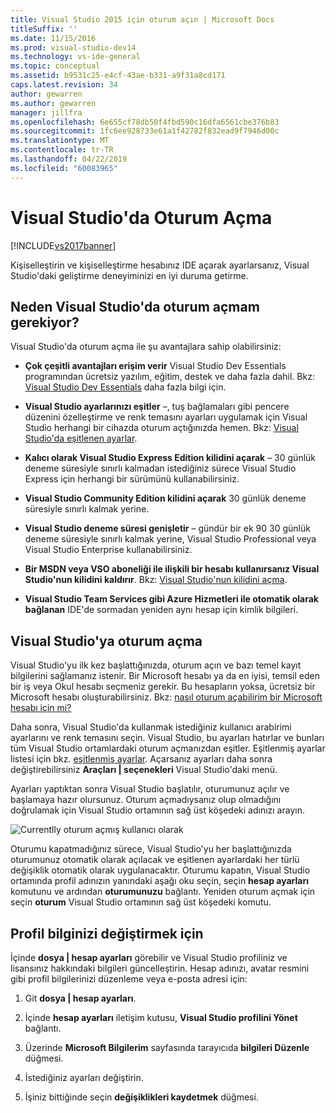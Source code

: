 ```yaml
---
title: Visual Studio 2015 için oturum açın | Microsoft Docs
titleSuffix: ''
ms.date: 11/15/2016
ms.prod: visual-studio-dev14
ms.technology: vs-ide-general
ms.topic: conceptual
ms.assetid: b9531c25-e4cf-43ae-b331-a9f31a8cd171
caps.latest.revision: 34
author: gewarren
ms.author: gewarren
manager: jillfra
ms.openlocfilehash: 6e655cf78db50f4fbd590c16dfa6561cbe376b83
ms.sourcegitcommit: 1fc6ee928733e61a1f42782f832ead9f7946d00c
ms.translationtype: MT
ms.contentlocale: tr-TR
ms.lasthandoff: 04/22/2019
ms.locfileid: "60083965"
---
```

# <a name="signing-in-to-visual-studio"></a>Visual Studio'da Oturum Açma
[!INCLUDE[vs2017banner](../includes/vs2017banner.md)]

Kişiselleştirin ve kişiselleştirme hesabınız IDE açarak ayarlarsanız, Visual Studio'daki geliştirme deneyiminizi en iyi duruma getirme.

## <a name="why-should-i-sign-in-to-visual-studio"></a>Neden Visual Studio'da oturum açmam gerekiyor?
 Visual Studio'da oturum açma ile şu avantajlara sahip olabilirsiniz:

- **Çok çeşitli avantajları erişim verir** Visual Studio Dev Essentials programından ücretsiz yazılım, eğitim, destek ve daha fazla dahil. Bkz: [Visual Studio Dev Essentials](https://aka.ms/vsdevhelp) daha fazla bilgi için.

- **Visual Studio ayarlarınızı eşitler** –, tuş bağlamaları gibi pencere düzenini özelleştirme ve renk temasını ayarları uygulamak için Visual Studio herhangi bir cihazda oturum açtığınızda hemen. Bkz: [Visual Studio'da eşitlenen ayarlar](http://msdn.microsoft.com/library/dn135229%28v=vs.120%29.aspx).

- **Kalıcı olarak Visual Studio Express Edition kilidini açarak** – 30 günlük deneme süresiyle sınırlı kalmadan istediğiniz sürece Visual Studio Express için herhangi bir sürümünü kullanabilirsiniz.

- **Visual Studio Community Edition kilidini açarak** 30 günlük deneme süresiyle sınırlı kalmak yerine.

- **Visual Studio deneme süresi genişletir** – gündür bir ek 90 30 günlük deneme süresiyle sınırlı kalmak yerine, Visual Studio Professional veya Visual Studio Enterprise kullanabilirsiniz.

- **Bir MSDN veya VSO aboneliği ile ilişkili bir hesabı kullanırsanız Visual Studio'nun kilidini kaldırır**. Bkz: [Visual Studio'nun kilidini açma](../ide/how-to-unlock-visual-studio.md).

- **Visual Studio Team Services gibi Azure Hizmetleri ile otomatik olarak bağlanan** IDE'de sormadan yeniden aynı hesap için kimlik bilgileri.

## <a name="how-to-sign-in-to-visual-studio"></a>Visual Studio'ya oturum açma
 Visual Studio'yu ilk kez başlattığınızda, oturum açın ve bazı temel kayıt bilgilerini sağlamanız istenir. Bir Microsoft hesabı ya da en iyisi, temsil eden bir iş veya Okul hesabı seçmeniz gerekir. Bu hesapların yoksa, ücretsiz bir Microsoft hesabı oluşturabilirsiniz. Bkz: [nasıl oturum açabilirim bir Microsoft hesabı için mi?](http://windows.microsoft.com/windows-live/sign-up-create-account-how)

 Daha sonra, Visual Studio'da kullanmak istediğiniz kullanıcı arabirimi ayarlarını ve renk temasını seçin. Visual Studio, bu ayarları hatırlar ve bunları tüm Visual Studio ortamlardaki oturum açmanızdan eşitler. Eşitlenmiş ayarlar listesi için bkz. [eşitlenmiş ayarlar](../ide/synchronized-settings-in-visual-studio.md). Açarsanız ayarları daha sonra değiştirebilirsiniz **Araçları &#124; seçenekleri** Visual Studio'daki menü.

 Ayarları yaptıktan sonra Visual Studio başlatılır, oturumunuz açılır ve başlamaya hazır olursunuz. Oturum açmadıysanız olup olmadığını doğrulamak için Visual Studio ortamının sağ üst köşedeki adınızı arayın.

 ![Currentlly oturum açmış kullanıcı olarak](../ide/media/vs2015-username.png "VS2015_UserName")

 Oturumu kapatmadığınız sürece, Visual Studio'yu her başlattığınızda oturumunuz otomatik olarak açılacak ve eşitlenen ayarlardaki her türlü değişiklik otomatik olarak uygulanacaktır. Oturumu kapatın, Visual Studio ortamında profil adınızın yanındaki aşağı oku seçin, seçin **hesap ayarları** komutunu ve ardından **oturumunuzu** bağlantı. Yeniden oturum açmak için seçin **oturum** Visual Studio ortamının sağ üst köşedeki komutu.

## <a name="to-change-your-profile-information"></a>Profil bilginizi değiştirmek için
 İçinde **dosya &#124; hesap ayarları** görebilir ve Visual Studio profiliniz ve lisansınız hakkındaki bilgileri güncelleştirin. Hesap adınızı, avatar resmini gibi profil bilgilerinizi düzenleme veya e-posta adresi için:

1. Git **dosya &#124; hesap ayarları**.

2. İçinde **hesap ayarları** iletişim kutusu, **Visual Studio profilini Yönet** bağlantı.

3. Üzerinde **Microsoft Bilgilerim** sayfasında tarayıcıda **bilgileri Düzenle** düğmesi.

4. İstediğiniz ayarları değiştirin.

5. İşiniz bittiğinde seçin **değişiklikleri kaydetmek** düğmesi.
